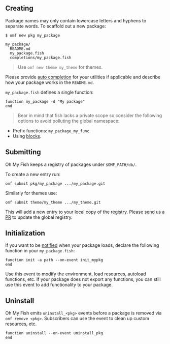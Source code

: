 ## Creating

Package names may only contain lowercase letters and hyphens to separate words. To scaffold out a new package:

```fish
$ omf new pkg my_package

my_package/
  README.md
  my_package.fish
  completions/my_package.fish
```

> Use `omf new theme my_theme` for themes.

Please provide [auto completion](http://fishshell.com/docs/current/commands.html#complete) for your utilities if applicable and describe how your package works in the `README.md`.


`my_package.fish` defines a single function:

```fish
function my_package -d "My package"
end
```

> Bear in mind that fish lacks a private scope so consider the following options to avoid polluting the global namespace:

+ Prefix functions: `my_package_my_func`.
+ Using [blocks](http://fishshell.com/docs/current/commands.html#block).


## Submitting

Oh My Fish keeps a registry of packages under `$OMF_PATH/db/`.

To create a new entry run:

```fish
omf submit pkg/my_package .../my_package.git
```

Similarly for themes use:

```fish
omf submit theme/my_theme .../my_theme.git
```

This will add a new entry to your local copy of the registry. Please [send us a PR][omf-pulls-link] to update the global registry.


## Initialization

If you want to be [notified](http://fishshell.com/docs/current/commands.html#emit) when your package loads, declare the following function in your `my_package.fish`:

```fish
function init -a path --on-event init_mypkg
end
```

Use this event to modify the environment, load resources, autoload functions, etc. If your package does not export any functions, you can still use this event to add functionality to your package.

## Uninstall

Oh My Fish emits `uninstall_<pkg>` events before a package is removed via `omf remove <pkg>`. Subscribers can use the event to clean up custom resources, etc.

```fish
function uninstall --on-event uninstall_pkg
end
```


[omf-pulls-link]: https://github.com/oh-my-fish/oh-my-fish/pulls
